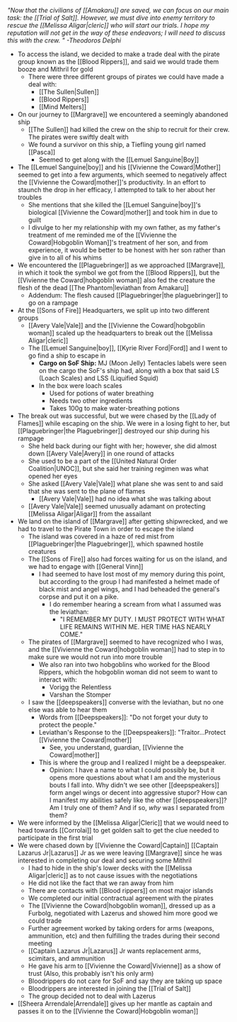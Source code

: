 *"Now that the civilians of [[Amakaru]] are saved, we can focus on our main task: the [[Trial of Salt]]. However, we must dive into enemy territory to rescue the [[Melissa Aligar|cleric]] who will start our trials. I hope my reputation will not get in the way of these endeavors; I will need to discuss this with the crew. " -Theodoros Delphi*

- To access the island, we decided to make a trade deal with the pirate group known as the [[Blood Rippers]], and said we would trade them booze and Mithril for gold
	- There were three different groups of pirates we could have made a deal with:
		-  [[The Sullen|Sullen]]
		- [[Blood Rippers]]
		-  [[Mind Melters]]
- On our journey to [[Margrave]] we encountered a seemingly abandoned ship
	- [[The Sullen]] had killed the crew on the ship to recruit for their crew. The pirates were swiftly dealt with
	- We found a survivor on this ship, a Tiefling young girl named [[Pasca]]
		- Seemed to get along with the [[Lemuel Sanguine|Boy]]
- The [[Lemuel Sanguine|boy]] and his [[Vivienne the Coward|Mother]] seemed to get into a few arguments, which seemed to negatively affect the [[Vivienne the Coward|mother]]'s productivity. In an effort to staunch the drop in her efficacy, I attempted to talk to her about her troubles
	- She mentions that she killed the [[Lemuel Sanguine|boy]]'s biological [[Vivienne the Coward|mother]] and took him in due to guilt
	- I divulge to her my relationship with my own father, as my father's treatment of me reminded me of the [[Vivienne the Coward|Hobgoblin Woman]]'s treatment of her son, and from experience, it would be better to be honest with her son rather than give in to all of his whims
- We encountered the [[Plaguebringer]] as we approached [[Margrave]], in which it took the symbol we got from the [[Blood Rippers]], but the [[Vivienne the Coward|hobgoblin woman]] also fed the creature the flesh of the dead [[The Phantom|leviathan from Amakaru]] 
	- Addendum: The flesh caused [[Plaguebringer|the plaguebringer]] to go on a rampage
- At the [[Sons of Fire]] Headquarters, we split up into two different groups
	- [[Avery Vale|Vale]] and the [[Vivienne the Coward|hobgoblin woman]]  scaled up the headquarters to break out the [[Melissa Aligar|cleric]]
	- The [[Lemuel Sanguine|boy]], [[Kyrie River Ford|Ford]] and I went to go find a ship to escape in
		-  **Cargo on SoF Ship:** MJ (Moon Jelly) Tentacles labels were seen on the cargo the SoF's ship had, along with a box that said LS (Loach Scales) and LSS (Liquified Squid)
	    - In the box were loach scales
	        - Used for potions of water breathing
            - Needs two other ingredients
            - Takes 100g to make water-breathing potions
- The break out was successful, but we were chased by the [[Lady of Flames]] while escaping on the ship. We were in a losing fight to her, but [[Plaguebringer|the Plaguebringer]] destroyed our ship during his rampage 
	-  She held back during our fight with her; however, she did almost down [[Avery Vale|Avery]] in one round of attacks
	- She used to be a part of the [[United Natural Order Coalition|UNOC]], but she said her training regimen was what opened her eyes
    - She asked [[Avery Vale|Vale]] what plane she was sent to and said that she was sent to the plane of flames
        - [[Avery Vale|Vale]] had no idea what she was talking about
	- [[Avery Vale|Vale]] seemed unusually adamant on protecting [[Melissa Aligar|Aligar]] from the assailant
- We land on the island of [[Margrave]] after getting shipwrecked, and we had to travel to the Pirate Town in order to escape the island
	- The island was covered in a haze of red mist from [[Plaguebringer|the Plaguebringer]], which spawned hostile creatures
	- The [[Sons of Fire]] also had forces waiting for us on the island, and we had to engage with [[General Vinn]]
		- I had seemed to have lost most of my memory during this point, but according to the group I had manifested a helmet made of black mist and angel wings, and I had beheaded the general's corpse and put it on a pike. 
			- I do remember hearing a scream from what I assumed was the leviathan: 
				- "I REMEMBER MY DUTY. I MUST PROTECT WITH WHAT LIFE REMAINS WITHIN ME. HER TIME HAS NEARLY COME."
	- The pirates of [[Margrave]] seemed to have recognized who I was, and the [[Vivienne the Coward|hobgoblin woman]] had to step in to make sure we would not run into more trouble
		- We also ran into two hobgoblins who worked for the Blood Rippers, which the hobgoblin woman did not seem to want to interact with:
			- Vorigg the Relentless
			- Varshan the Stomper
	- I saw the [[deepspeakers]] converse with the leviathan, but no one else was able to hear them
	    - Words from [[Deepspeakers]]: "Do not forget your duty to protect the people."
	    - Leviathan's Response to the [[Deepspeakers]]: "Traitor…Protect [[Vivienne the Coward|mother]]
		    - See, you understand, guardian, [[Vivienne the Coward|mother]]
		- This is where the group and I realized I might be a deepspeaker. 
			- Opinion: I have a name to what I could possibly be, but it opens more questions about what I am and the mysterious bouts I fall into. Why didn't we see other [[deepspeakers]] form angel wings or decent into aggressive stupor? How can I manifest my abilities safely like the other [[deepspeakers]]? Am I truly one of them? And if so, *why* was I separated from them?
- We were informed by the [[Melissa Aligar|Cleric]] that we would need to head towards [[Corrolai]] to get golden salt to get the clue needed to participate in the first trial 
- We were chased down by [[Vivienne the Coward|Captain]] [[Captain Lazarus Jr|Lazarus]] Jr as we were leaving [[Margrave]] since he was interested in completing our deal and securing some Mithril
	- I had to hide in the ship's lower decks with the [[Melissa Aligar|cleric]] as to not cause issues with the negotiations
	- He did not like the fact that we ran away from him
	- There are contacts with [[Blood rippers]] on most major islands
	- We completed our initial contractual agreement with the pirates
	- The [[Vivienne the Coward|hobgoblin woman]], dressed up as a Furbolg, negotiated with Lazerus and showed him more good we could trade
	- Further agreement worked by taking orders for arms (weapons, ammunition, etc) and then fulfilling the trades during their second meeting
	- [[Captain Lazarus Jr|Lazarus]] Jr wants replacement arms, scimitars, and ammunition
	- He gave his arm to [[Vivienne the Coward|Vivienne]] as a show of trust (Also, this probably isn't his only arm)
	- Bloodrippers do not care for SoF and say they are taking up space
	- Bloodrippers are interested in joining the [[Trial of Salt]]
	- The group decided not to deal with Lazerus
- [[Sheera Arrendale|Arrendale]] gives up her mantle as captain and passes it on to the [[Vivienne the Coward|Hobgoblin woman]]